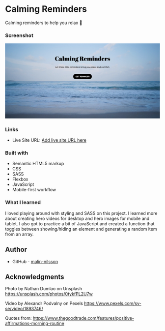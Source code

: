 # Calming Reminders
Calming reminders to help you relax 🌊

### Screenshot

![](assets/screenshot.jpg)

### Links

- Live Site URL: [Add live site URL here](https://live-site-url.com)

### Built with

- Semantic HTML5 markup
- CSS 
- SASS
- Flexbox
- JavaScript
- Mobile-first workflow

### What I learned
I loved playing around with styling and SASS on this project. I learned more about creating hero videos for desktop and hero images for mobile and tablet. I also got to practice a bit of JavaScript and created a function that toggles between showing/hiding an element and generating a random item from an array.

## Author

- GitHub - [malin-nilsson](https://github.com/malin-nilsson)

## Acknowledgments
Photo by Nathan Dumlao on Unsplash 
https://unsplash.com/photos/0tykfPL2U7w

Video by Alexandr Podvalny on Pexels
https://www.pexels.com/sv-se/video/1893746/

Quotes from:
https://www.thegoodtrade.com/features/positive-affirmations-morning-routine
